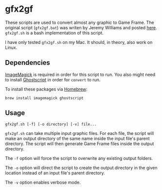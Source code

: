 gfx2gf
======
These scripts are used to convert almost any graphic to Game Frame.
The original script (`gfx2gf.bat`) was writen by Jeremy Williams and
posted [here][1]. `gfx2gf.sh` is a bash implementation of this script.

I have only tested `gfx2gf.sh` on my Mac. It should, in theory, also
work on Linux.

Dependencies
------------
[ImageMagick][2] is required in order for this script to run. You also
might need to install [Ghostscript][3] in order for `convert` to run.

To install these packages via [Homebrew][4]:

    brew install imagemagick ghostscript

Usage
-----

    gfx2gf.sh [-f] [-o directory] [-v] file...

`gfx2gf.sh` can take multiple input graphic files. For each file,
the script will make an output directory of the same name inside the
input file's parent directory. The script will then generate Game
Frame files inside the output directory.

The `-f` option will force the script to overwrite any existing
output folders.

The `-o` option will direct the script to create the output
directory in the given location instead of an input file's parent
directory.

The `-v` option enables verbose mode.


  [1]: http://ledseq.com/forums/topic/graphic-conversion-tool-gfx2gf/#post-1220
  [2]: http://www.imagemagick.org/
  [3]: http://www.ghostscript.com/
  [4]: http://brew.sh/

